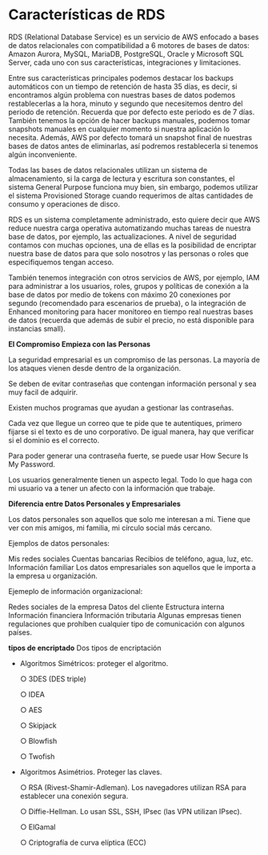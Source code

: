 <h1>Características de RDS</h1>
RDS (Relational Database Service) es un servicio de AWS enfocado a bases de datos relacionales con compatibilidad a 6 motores de bases de datos: Amazon Aurora, MySQL, MariaDB, PostgreSQL, Oracle y Microsoft SQL Server, cada uno con sus características, integraciones y limitaciones.

Entre sus características principales podemos destacar los backups automáticos con un tiempo de retención de hasta 35 días, es decir, si encontramos algún problema con nuestras bases de datos podemos restablecerlas a la hora, minuto y segundo que necesitemos dentro del periodo de retención. Recuerda que por defecto este periodo es de 7 días. También tenemos la opción de hacer backups manuales, podemos tomar snapshots manuales en cualquier momento si nuestra aplicación lo necesita. Además, AWS por defecto tomará un snapshot final de nuestras bases de datos antes de eliminarlas, así podremos restablecerla si tenemos algún inconveniente.

Todas las bases de datos relacionales utilizan un sistema de almacenamiento, si la carga de lectura y escritura son constantes, el sistema General Purpose funciona muy bien, sin embargo, podemos utilizar el sistema Provisioned Storage cuando requerimos de altas cantidades de consumo y operaciones de disco.

RDS es un sistema completamente administrado, esto quiere decir que AWS reduce nuestra carga operativa automatizando muchas tareas de nuestra base de datos, por ejemplo, las actualizaciones. A nivel de seguridad contamos con muchas opciones, una de ellas es la posibilidad de encriptar nuestra base de datos para que solo nosotros y las personas o roles que especifiquemos tengan acceso.

También tenemos integración con otros servicios de AWS, por ejemplo, IAM para administrar a los usuarios, roles, grupos y políticas de conexión a la base de datos por medio de tokens con máximo 20 conexiones por segundo (recomendado para escenarios de prueba), o la integración de Enhanced monitoring para hacer monitoreo en tiempo real nuestras bases de datos (recuerda que además de subir el precio, no está disponible para instancias small).

**El Compromiso Empieza con las Personas**

La seguridad empresarial es un compromiso de las personas. La mayoría de los ataques vienen desde dentro de la organización.

Se deben de evitar contraseñas que contengan información personal y sea muy facil de adquirir.

Existen muchos programas que ayudan a gestionar las contraseñas.

Cada vez que llegue un correo que te pide que te autentiques, primero fijarse si el texto es de uno corporativo. De igual manera, hay que verificar si el dominio es el correcto.

Para poder generar una contraseña fuerte, se puede usar How Secure Is My Password.

Los usuarios generalmente tienen un aspecto legal. Todo lo que haga con mi usuario va a tener un afecto con la información que trabaje.

**Diferencia entre Datos Personales y Empresariales**

Los datos personales son aquellos que solo me interesan a mi. Tiene que ver con mis amigos, mi familia, mi círculo social más cercano.

Ejemplos de datos personales:

Mis redes sociales
Cuentas bancarias
Recibios de teléfono, agua, luz, etc.
Información familiar
Los datos empresariales son aquellos que le importa a la empresa u organización.

Ejemeplo de información organizacional:

Redes sociales de la empresa
Datos del cliente
Estructura interna
Información financiera
Información tributaria
Algunas empresas tienen regulaciones que prohíben cualquier tipo de comunicación con algunos países.


**tipos de encriptado**
Dos tipos de encriptación
- Algoritmos Simétricos: proteger el algoritmo.

    ○ 3DES (DES triple)

    ○ IDEA

    ○ AES

    ○ Skipjack

    ○ Blowfish
    
    ○ Twofish

- Algoritmos Asimétrios. Proteger las claves.

    ○ RSA (Rivest-Shamir-Adleman). Los navegadores utilizan RSA para establecer una conexión segura.

    ○ Diffie-Hellman. Lo usan SSL, SSH, IPsec (las VPN utilizan IPsec).

    ○ ElGamal

    ○ Criptografía de curva elíptica (ECC)